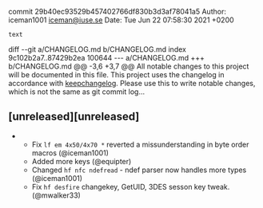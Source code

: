 commit 29b40ec93529b457402766df830b3d3af78041a5
Author: iceman1001 <iceman@iuse.se>
Date:   Tue Jun 22 07:58:30 2021 +0200

    text

diff --git a/CHANGELOG.md b/CHANGELOG.md
index 9c102b2a7..87429b2ea 100644
--- a/CHANGELOG.md
+++ b/CHANGELOG.md
@@ -3,6 +3,7 @@ All notable changes to this project will be documented in this file.
 This project uses the changelog in accordance with [keepchangelog](http://keepachangelog.com/). Please use this to write notable changes, which is not the same as git commit log...
 
 ## [unreleased][unreleased]
+ - Fix `lf em 4x50/4x70 *`  reverted a missunderstanding in byte order macros (@iceman1001)
  - Added more keys (@equipter)
  - Changed `hf nfc ndefread` - ndef parser now handles more types (@iceman1001)
  - Fix `hf desfire` changekey, GetUID, 3DES sesson key tweak. (@mwalker33)
